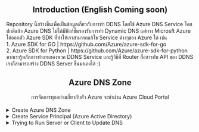 ## <div align="center"> Introduction (English Coming soon)</div>
<div align="left">
Repository นี้สร้างขึ้นเพื่อเป็นข้อมูลเกี่ยวกับการทำ DDNS โดยใช้ Azure DNS Service โดยปกติแล้ว Azure DNS ไม่ได้มีฟังก์ชั่นรองรับการทำ Dynamic DNS แต่ทาง Microsft Azure ได้ออกตัว Azure SDK ที่ทำให้เราสามารถแก้ไข Service ต่างๆของ Azure ได้ เช่น
<br>
1. Azure SDK for GO | https://github.com/Azure/azure-sdk-for-go
<br>
2. Azure SDK for Python | https://github.com/Azure/azure-sdk-for-python
<br>
หากเรารู้หลักการทำงานของพวก DDNS Service และรู้วิธีที่ Router สื่อสารกับ API ของ DDNS เราก็สามารถสร้าง DDNS Server ขึ้นมาเองได้ :) 
</div>

## <div align="center"> Azure DNS Zone </div>
<div align="center"> การจัดการทุกอย่างเกี่ยวกับตัว Azure จะทำผ่าน Azure Cloud Portal </div>
<br>
<details>
<summary>Create Azure DNS Zone</summary>
<br>
1. สร้าง DNS Zone ไปที่เมนู "Home -> Create a resource -> Create a resource -> DNS Zone" แล้วกดปุ่ม Create
<br>
<br>
<div align="center"><img width="300" src="https://user-images.githubusercontent.com/26995849/209205707-1e4ed6fc-3c7b-4763-b25a-8aa8e2f561f7.png"></div>
<br>
2. กรอกรายละเอียด เลือก Subscription, Resource group (ถ้าไม่มีให้กดสร้างใหม่) 
  ตรงช่อง Name คือชื่อ DNS Zone ของเรา เช่น thmddns.net | hostname ประกอบด้วย {recordname}.{zonename} เช่น test.thmddns.net เมื่อเสร็จแล้วกด "Review + Create"
<div align="center"><img width="600" src="https://user-images.githubusercontent.com/26995849/209206603-46f216d6-38cb-49b9-9bb0-18b2aec438ad.png"></div>

3. เราจะได้ข้อมูลบางอย่างในหน้า DNS Zone (Overview) เพื่อนำไปใส่ในไฟล์ config.yaml (ตัวอย่าง configexample.yaml) เช่น<br>
  3.1. [subscription-id] Subscription ID<br>
  3.2. [resource-group] ชื่อ Resource group<br>
  3.3. [zonename] มาจาก DNS Zone ที่เรากำหนดไว้ ดูตรงซ้ายบน<br>
  
![Screenshot 2023-05-19 112315](https://github.com/thmlbdshoichi/thmproj_azure_ddns/assets/26995849/32ae2f8f-91bd-4732-8b3c-758bba0be8df)
<br><br>
</details>


<details>
<summary>Create Service Principal (Azure Active Directory)</summary>
ลิงค์เพิ่มเติม: https://learn.microsoft.com/en-us/azure/active-directory/develop/howto-create-service-principal-portal
<br><br>
1. ไปที่ Azure Active Directory -> App registrations -> New Registration เพื่อสร้าง Service Principal ขึ้นมา
<br><br>
2. เมื่อสร้างเสร็จแล้วให้ไปที่ DNS Zone ของเราเพื่อกำหนดสิทธิ์ให้ SP ที่สร้างขึ้นมาเป็น "DNS Zone Contributor"
<br><br>
3. เราจะได้ข้อมูลบางอย่างในหน้า Service Principal (Overview) มาเพื่อนำไปใส่ในไฟล์ config.yaml (ตัวอย่าง configexample.yaml) เช่น<br>
  3.1. [tenant-id] Directory (tenant) ID<br>
  3.2. [client-id] Application Client ID<br>
  3.3. [client-secret] Client Secrets ซึ่งสามารถ Generate ได้จากเมนู Certificates & Secret<br>

![Screenshot 2023-05-19 113556](https://github.com/thmlbdshoichi/thmproj_azure_ddns/assets/26995849/e11697e2-c314-4e77-a8b7-aa01d97dcafc)

<br><br>
</details>

<details>
<summary>Trying to Run Server or Client to Update DNS</summary>
<br><br>
1. ไฟล์ YAML Config ของ Server จะเหลือในส่วนของ Username, Password เราสามารถตั้งเองได้ เป็น BasicAuth ที่ Router ใช้ในการส่งข้อมูลมาหาตัว Server<br><br>
2. เปิดตัว Server<br>
  2.1. azure-ddns-server (go run main.go)<br>
  2.2. azure-ddns-server-python (pip install ให้เรียบร้อย และ python main.py หรือ uvicorn main:app --reload)<br><br>
3. ทดสอบการอัพเดท DNS Record ใน ตั้งค่า DDNS Configuration ใน Router เช่น (3BB, AIS) หรือลองใช้โฟล์เดอร์ azure-ddns-client (ต้องใส่ข้อมูลใน config.yaml ก่อน)
</details>
